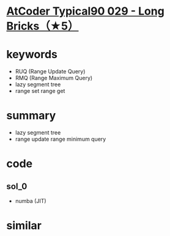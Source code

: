 # [AtCoder Typical90 029 - Long Bricks（★5）](https://atcoder.jp/contests/typical90/tasks/typical90_ac)


# keywords 
- RUQ (Range Update Query)
- RMQ (Range Maximum Query)
- lazy segment tree
- range set range get



# summary
- lazy segment tree
- range update range minimum query


# code
## sol_0
- numba (JIT)  



# similar 
